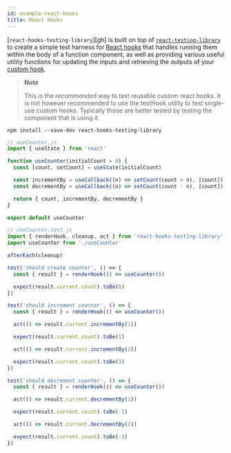 ```yaml
---
id: example-react-hooks
title: React Hooks
---
```


[`react-hooks-testing-library`][gh] is built on top of [`react-testing-library`](/react) to create a simple test harness for [React hooks](https://reactjs.org/docs/hooks-intro.html) that handles running them within the body of a function component, as well as providing various useful utility functions for updating the inputs and retrieving the outputs of your [custom hook](https://reactjs.org/docs/hooks-custom.html).

> **Note**
>
> This is the recommended way to test reusable custom react hooks. It is not
> however recommended to use the testHook utility to test single-use custom
> hooks. Typically those are better tested by testing the component that is
> using it.

```
npm install --save-dev react-hooks-testing-library
```

```js
// useCounter.js
import { useState } from 'react'

function useCounter(initialCount = 0) {
  const [count, setCount] = useState(initialCount)

  const incrementBy = useCallback((n) => setCount(count + n), [count])
  const decrementBy = useCallback((n) => setCount(count - n), [count])

  return { count, incrementBy, decrementBy }
}

export default useCounter
```

```js
// useCounter.test.js
import { renderHook, cleanup, act } from 'react-hooks-testing-library'
import useCounter from './useCounter'

afterEach(cleanup)

test('should create counter', () => {
  const { result } = renderHook(() => useCounter())

  expect(result.current.count).toBe(0)
})

test('should increment counter', () => {
  const { result } = renderHook(() => useCounter())

  act(() => result.current.incrementBy(1))

  expect(result.current.count).toBe(1)

  act(() => result.current.incrementBy(2))

  expect(result.current.count).toBe(3)
})

test('should decrement counter', () => {
  const { result } = renderHook(() => useCounter())

  act(() => result.current.decrementBy(1))

  expect(result.current.count).toBe(-1)

  act(() => result.current.decrementBy(2))

  expect(result.current.count).toBe(-3)
})
```
